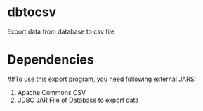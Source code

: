 # dbtocsv
Export data from database to csv file

# Dependencies
##To use this export program, you need following external JARS:
1. Apache Commons CSV
2. JDBC JAR File of Database to export data


